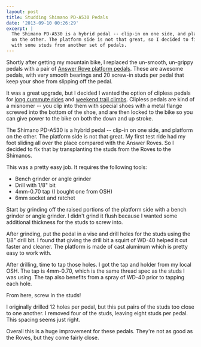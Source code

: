 ```yaml
---
layout: post
title: Studding Shimano PD-A530 Pedals
date: '2013-09-10 00:26:29'
excerpt: |
  The Shimano PD-A530 is a hybrid pedal -- clip-in on one side, and platform
  on the other. The platform side is not that great, so I decided to fix that
  with some studs from another set of pedals.
---
```


Shortly after getting my mountain bike, I replaced the un-smooth, un-grippy pedals with a pair of [Answer Rove platform pedals](https://www.answerproducts.com/components/pedals/rove-fr/). These are awesome pedals, with very smooth bearings and 20 screw-in studs per pedal that keep your shoe from slipping off the pedal.

It was a great upgrade, but I decided I wanted the option of clipless pedals for [long cummute rides](https://app.strava.com/activities/80385178) and [weekend trail climbs](https://app.strava.com/activities/78908410). Clipless pedals are kind of a misnomer -- you clip into them with special shoes with a metal flange screwed into the bottom of the shoe, and are then locked to the bike so you can give power to the bike on both the down and up stroke.

The Shimano PD-A530 is a hybrid pedal -- clip-in on one side, and platform on the other. The platform side is not that great. My first test ride had my foot sliding all over the place compared with the Answer Roves. So I decided to fix that by transplanting the studs from the Roves to the Shimanos.

This was a pretty easy job. It requires the following tools:

- Bench grinder or angle grinder
- Drill with 1/8" bit
- 4mm-0.70 tap (I bought one from OSH)
- 6mm socket and ratchet

Start by grinding off the raised portions of the platform side with a bench grinder or angle grinder. I didn't grind it flush because I wanted some additional thickness for the studs to screw into.

After grinding, put the pedal in a vise and drill holes for the studs using the 1/8" drill bit. I found that giving the drill bit a squirt of WD-40 helped it cut faster and cleaner. The platform is made of cast aluminum which is pretty easy to work with.

After drilling, time to tap those holes. I got the tap and holder from my local OSH. The tap is 4mm-0.70, which is the same thread spec as the studs I was using. The tap also benefits from a spray of WD-40 prior to tapping each hole.

From here, screw in the studs!

I originally drilled 12 holes per pedal, but this put pairs of the studs too close to one another. I removed four of the studs, leaving eight studs per pedal. This spacing seems just right.

Overall this is a huge improvement for these pedals. They're not as good as the Roves, but they come fairly close.
